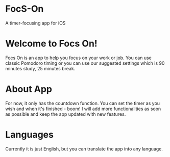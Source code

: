 # FocS-On
A timer-focusing app for iOS

# Welcome to Focs On!

Focs On is an app to help you focus on your work or job. You can use classic Pomodoro timing or 
you can use our suggested settings which is 90 minutes study, 25 minutes break.


# About App
For now, it only has the countdown function. You can set the timer as you wish and when it's finished - boom! 
I will add more functionalities as soon as possible and keep the app updated with new features.

# Languages
Currently it is just English, but you can translate the app into any language.

